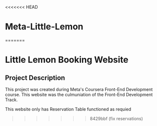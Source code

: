 <<<<<<< HEAD
# Meta-Little-Lemon
=======
# Little Lemon Booking Website

## Project Description
This project was created during Meta's Coursera Front-End Development course. This website was the culmuniation of the Front-End Development Track.

This website only has Reservation Table functioned as requied



>>>>>>> 8429bbf (fix reservations)
